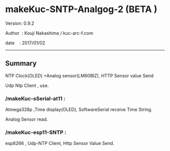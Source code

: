 ﻿# makeKuc-SNTP-Analgog-2 (BETA )

 Version: 0.9.2

 Author  : Kouji Nakashima / kuc-arc-f.com

 date    : 2017/01/02

***

## Summary
 NTP Clock(OLED) +Analog sensor(LM60BIZ), HTTP Sensor value Send

 Udp Ntp Client , use.

### /makeKuc-sSerial-at11 :
 Atmega328p ,Time display(OLED), SoftwareSerial receive Time String.
 
 Analog Sensor read.

### /makeKuc-esp11-SNTP :
 esp8266 , Udp-NTP Client, Http Sensor Value Send.

